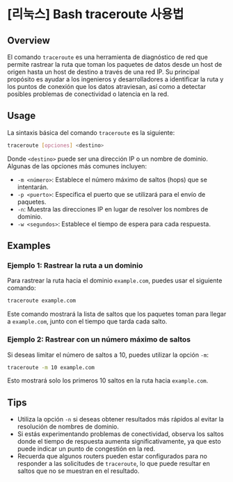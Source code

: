 # [리눅스] Bash traceroute 사용법

## Overview
El comando `traceroute` es una herramienta de diagnóstico de red que permite rastrear la ruta que toman los paquetes de datos desde un host de origen hasta un host de destino a través de una red IP. Su principal propósito es ayudar a los ingenieros y desarrolladores a identificar la ruta y los puntos de conexión que los datos atraviesan, así como a detectar posibles problemas de conectividad o latencia en la red.

## Usage
La sintaxis básica del comando `traceroute` es la siguiente:

```bash
traceroute [opciones] <destino>
```

Donde `<destino>` puede ser una dirección IP o un nombre de dominio. Algunas de las opciones más comunes incluyen:

- `-m <número>`: Establece el número máximo de saltos (hops) que se intentarán.
- `-p <puerto>`: Especifica el puerto que se utilizará para el envío de paquetes.
- `-n`: Muestra las direcciones IP en lugar de resolver los nombres de dominio.
- `-w <segundos>`: Establece el tiempo de espera para cada respuesta.

## Examples
### Ejemplo 1: Rastrear la ruta a un dominio
Para rastrear la ruta hacia el dominio `example.com`, puedes usar el siguiente comando:

```bash
traceroute example.com
```

Este comando mostrará la lista de saltos que los paquetes toman para llegar a `example.com`, junto con el tiempo que tarda cada salto.

### Ejemplo 2: Rastrear con un número máximo de saltos
Si deseas limitar el número de saltos a 10, puedes utilizar la opción `-m`:

```bash
traceroute -m 10 example.com
```

Esto mostrará solo los primeros 10 saltos en la ruta hacia `example.com`.

## Tips
- Utiliza la opción `-n` si deseas obtener resultados más rápidos al evitar la resolución de nombres de dominio.
- Si estás experimentando problemas de conectividad, observa los saltos donde el tiempo de respuesta aumenta significativamente, ya que esto puede indicar un punto de congestión en la red.
- Recuerda que algunos routers pueden estar configurados para no responder a las solicitudes de `traceroute`, lo que puede resultar en saltos que no se muestran en el resultado.